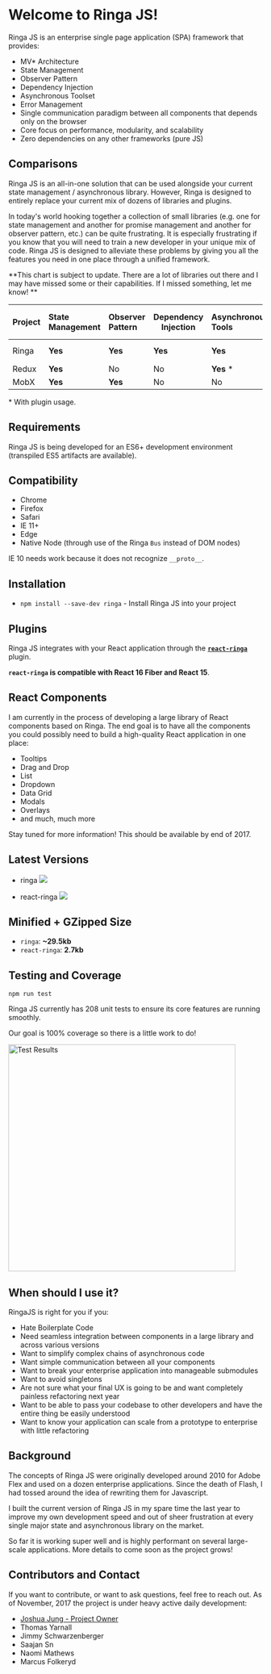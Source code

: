 # Welcome to Ringa JS!

Ringa JS is an enterprise single page application (SPA) framework that provides:

* MV\* Architecture
* State Management
* Observer Pattern
* Dependency Injection
* Asynchronous Toolset
* Error Management
* Single communication paradigm between all components that depends only on the browser
* Core focus on performance, modularity, and scalability
* Zero dependencies on any other frameworks (pure JS)

## Comparisons

Ringa JS is an all-in-one solution that can be used alongside your current state management / asynchronous library. However, Ringa is designed to entirely replace your current mix of dozens of libraries and plugins.

In today's world hooking together a collection of small libraries (e.g. one for state management and another for promise management and another for observer pattern, etc.) can be quite frustrating. It is especially frustrating if you know that you will need to train a new developer in your unique mix of code. Ringa JS is designed to alleviate these problems
by giving you all the features you need in one place through a unified framework.

**This chart is subject to update. There are a lot of libraries out there and I may have missed some or their capabilities. If I missed something, let me know! **

Project | State Management | Observer Pattern | Dependency Injection | Asynchronous Tools | Error Handling | Handles DOM Events | Unit Test Ready
:------ |:---------------- |:---------------- | -------------------- |:------------------ |:-------------- |:------------------ | ---------------
Ringa   | **Yes**          | **Yes**          | **Yes**              | **Yes**            | **Yes**        | **Yes**            | Coming Soon
Redux   | **Yes**          | No               | No                   | **Yes** *          | No             | No                 | **Yes**
MobX    | **Yes**          | **Yes**          | No                   | No                 | No             | No                 | **Yes**

\* With plugin usage.

## Requirements

Ringa JS is being developed for an ES6+ development environment (transpiled ES5 artifacts are available).

## Compatibility

* Chrome
* Firefox
* Safari
* IE 11+
* Edge
* Native Node (through use of the Ringa `Bus` instead of DOM nodes)

IE 10 needs work because it does not recognize `__proto__`.

## Installation

* `npm install --save-dev ringa` - Install Ringa JS into your project

## Plugins

Ringa JS integrates with your React application through the **[`react-ringa`](docs/reactRinga.md)** plugin.

**`react-ringa` is compatible with React 16 Fiber and React 15**.

## React Components

I am currently in the process of developing a large library of React components based on Ringa. The end goal is to have all the components you could possibly need to build a high-quality React application in one place:

* Tooltips
* Drag and Drop
* List
* Dropdown
* Data Grid
* Modals
* Overlays
* and much, much more

Stay tuned for more information! This should be available by end of 2017.

## Latest Versions

* ringa [<img src="https://img.shields.io/npm/v/ringa.svg"/>](http://www.github.com/joshjung/ringa)

* react-ringa [<img src="https://img.shields.io/npm/v/react-ringa.svg"/>](http://www.github.com/joshjung/react-ringa)

## Minified + GZipped Size

* `ringa`: **~29.5kb**
* `react-ringa`: **2.7kb**

## Testing and Coverage

`npm run test`

Ringa JS currently has 208 unit tests to ensure its core features are running smoothly.

Our goal is 100% coverage so there is a little work to do!

<img src="https://i.imgur.com/G564KCy.png" alt="Test Results" style="width: 450px;"/>

## When should I use it?

RingaJS is right for you if you:

* Hate Boilerplate Code
* Need seamless integration between components in a large library and across various versions
* Want to simplify complex chains of asynchronous code
* Want simple communication between all your components
* Want to break your enterprise application into manageable submodules
* Want to avoid singletons
* Are not sure what your final UX is going to be and want completely painless refactoring next year
* Want to be able to pass your codebase to other developers and have the entire thing be easily understood
* Want to know your application can scale from a prototype to enterprise with little refactoring

## Background

The concepts of Ringa JS were originally developed around 2010 for Adobe Flex and used on a dozen enterprise applications. Since the death of Flash, I had tossed around the idea of rewriting them for Javascript.

I built the current version of Ringa JS in my spare time the last year to improve my own development speed and out of sheer frustration at every single major state and asynchronous library on the market.

So far it is working super well and is highly performant on several large-scale applications. More details to come soon as the project grows!

## Contributors and Contact

If you want to contribute, or want to ask questions, feel free to reach out. As of November, 2017 the project is under heavy active daily development:

* [Joshua Jung - Project Owner](mailto://joshua.p.jung@gmail.com)
* Thomas Yarnall
* Jimmy Schwarzenberger
* Saajan Sn
* Naomi Mathews
* Marcus Folkeryd
